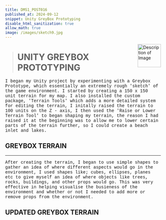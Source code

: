 ```yaml
---
title: DMS1_POST016
published_at: 2024-09-12
snippet: Unity GreyBox Prototyping
disable_html_sanitization: true
allow_math: true
image: /images/sketch9.jpg
---
```


<img src="https://www.hardjewelry.com/cdn/shop/files/ezgif.com-gif-maker_3.gif?v=1649272041" alt="Description of Image" style="float:right; margin-left:20px; width:75px; height:auto;">

># **UNITY GREYBOX PROTOTYPING**

<style>
  .custom-font {
    font-family: 'Courier New', Courier, monospace;
  }
</style>

<p class="custom-font">
I began my Unity project by experimenting with a Greybox Prototype, which essentially an extremely rough 'sketch' of the game environment. I started by creating a 150 x 150 unit terrain for my map. I also installed the custom package, 'Terrain Tools' which adds a more detailed system for editing the terrain, I initally raised the terrain to 100 units on the Z - axis, I then used the 'Raise or Lower Terrain Tool' to began shaping my terrain, the reason I had raised it at the beginning was to allow me to lower certain parts of the terrain further, so I could create a beach inlet and lakes. 

## **GREYBOX TERRAIN**


---

<style>
  .custom-font {
    font-family: 'Courier New', Courier, monospace;
  }
</style>

<p class="custom-font">
After creating the terrain, I began to use simple shapes to gather an idea of where different aspects would go in the environment, I used shapes like; cubes, ellipses, planes etc to give myself an idea of where objects like trees, rocks, buildings, and other props would go. This was very effective in helping visualise the busieness of the environment and whether or not I needed to add more or remove props from the environment.

## **UPDATED GREYBOX TERRAIN**